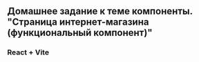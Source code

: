 ## Домашнее задание к теме компоненты. "Страница интернет-магазина (функциональный компонент)"

### React + Vite
